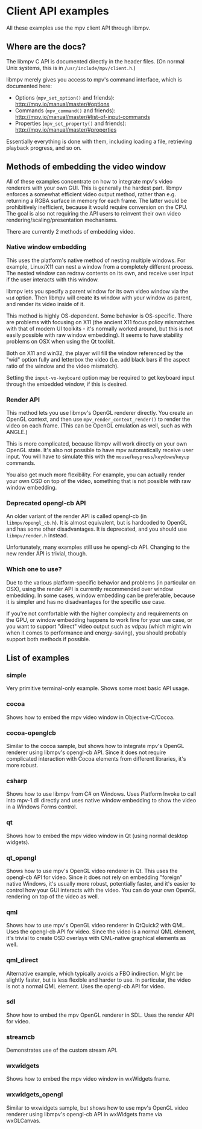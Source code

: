# Client API examples

All these examples use the mpv client API through libmpv.

## Where are the docs?

The libmpv C API is documented directly in the header files. (On normal Unix
systems, this is in `/usr/include/mpv/client.h`.)

libmpv merely gives you access to mpv's command interface, which is documented
here:
* Options (`mpv_set_option()` and friends): http://mpv.io/manual/master/#options
* Commands (`mpv_command()` and friends): http://mpv.io/manual/master/#list-of-input-commands
* Properties (`mpv_set_property()` and friends): http://mpv.io/manual/master/#properties

Essentially everything is done with them, including loading a file, retrieving
playback progress, and so on.

## Methods of embedding the video window

All of these examples concentrate on how to integrate mpv's video renderers
with your own GUI. This is generally the hardest part. libmpv enforces a
somewhat efficient video output method, rather than e.g. returning a RGBA
surface in memory for each frame. The latter would be prohibitively inefficient,
because it would require conversion on the CPU. The goal is also not requiring
the API users to reinvent their own video rendering/scaling/presentation
mechanisms.

There are currently 2 methods of embedding video.

### Native window embedding

This uses the platform's native method of nesting multiple windows. For example,
Linux/X11 can nest a window from a completely different process. The nested
window can redraw contents on its own, and receive user input if the user
interacts with this window.

libmpv lets you specify a parent window for its own video window via the `wid`
option. Then libmpv will create its window with your window as parent, and
render its video inside of it.

This method is highly OS-dependent. Some behavior is OS-specific. There are
problems with focusing on X11 (the ancient X11 focus policy mismatches with
that of modern UI toolkits - it's normally worked around, but this is not
easily possible with raw window embedding). It seems to have stability problems
on OSX when using the Qt toolkit.

Both on X11 and win32, the player will fill the window referenced by the "wid"
option fully and letterbox the video (i.e. add black bars if the aspect ratio of
the window and the video mismatch).

Setting the `input-vo-keyboard` option may be required to get keyboard input
through the embedded window, if this is desired.

### Render API

This method lets you use libmpv's OpenGL renderer directly. You create an
OpenGL context, and then use `mpv_render_context_render()` to render the video
on each frame. (This can be OpenGL emulation as well, such as with ANGLE.)

This is more complicated, because libmpv will work directly on your own OpenGL
state. It's also not possible to have mpv automatically receive user input.
You will have to simulate this with the `mouse`/`keypress`/`keydown`/`keyup`
commands.

You also get much more flexibility. For example, you can actually render your
own OSD on top of the video, something that is not possible with raw window
embedding.

### Deprecated opengl-cb API

An older variant of the render API is called opengl-cb (in `libmpv/opengl_cb.h`).
It is almost equivalent, but is hardcoded to OpenGL and has some other
disadvantages. It is deprecated, and you should use `libmpv/render.h` instead.

Unfortunately, many examples still use he opengl-cb API. Changing to the new
render API is trivial, though.

### Which one to use?

Due to the various platform-specific behavior and problems (in particular on
OSX), using the render API is currently recommended over window embedding. In
some cases, window embedding can be preferable, because it is simpler and has
no disadvantages for the specific use case.

If you're not comfortable with the higher complexity and requirements on the
GPU, or window embedding happens to work fine for your use case, or you want
to support "direct" video output such as vdpau (which might win when it comes
to performance and energy-saving), you should probably support both methods
if possible.

## List of examples

### simple

Very primitive terminal-only example. Shows some most basic API usage.

### cocoa

Shows how to embed the mpv video window in Objective-C/Cocoa.

### cocoa-openglcb

Similar to the cocoa sample, but shows how to integrate mpv's OpenGL renderer
using libmpv's opengl-cb API. Since it does not require complicated interaction
with Cocoa elements from different libraries, it's more robust.

### csharp

Shows how to use libmpv from C# on Windows. Uses Platform Invoke to call into
mpv-1.dll directly and uses native window embedding to show the video in a
Windows Forms control.

### qt

Shows how to embed the mpv video window in Qt (using normal desktop widgets).

### qt_opengl

Shows how to use mpv's OpenGL video renderer in Qt. This uses the opengl-cb API
for video. Since it does not rely on embedding "foreign" native Windows, it's
usually more robust, potentially faster, and it's easier to control how your
GUI interacts with the video. You can do your own OpenGL rendering on top of
the video as well.

### qml

Shows how to use mpv's OpenGL video renderer in QtQuick2 with QML. Uses the
opengl-cb API for video. Since the video is a normal QML element, it's trivial
to create OSD overlays with QML-native graphical elements as well.

### qml_direct

Alternative example, which typically avoids a FBO indirection. Might be
slightly faster, but is less flexible and harder to use. In particular, the
video is not a normal QML element. Uses the opengl-cb API for video.

### sdl

Show how to embed the mpv OpenGL renderer in SDL. Uses the render API for video.

### streamcb

Demonstrates use of the custom stream API.

### wxwidgets

Shows how to embed the mpv video window in wxWidgets frame.

### wxwidgets_opengl

Similar to wxwidgets sample, but shows how to use mpv's OpenGL video renderer
using libmpv's opengl-cb API in wxWidgets frame via wxGLCanvas.
